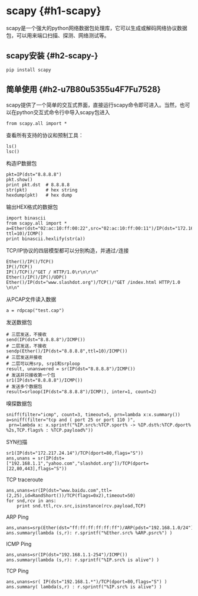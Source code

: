 # scapy {#h1-scapy}

scapy是一个强大的python网络数据包处理库，它可以生成或解码网络协议数据包，可以用来端口扫描、探测、网络测试等。

## scapy安装 {#h2-scapy-}

```
pip install scapy
```

## 简单使用 {#h2-u7B80u5355u4F7Fu7528}

scapy提供了一个简单的交互式界面，直接运行scapy命令即可进入。当然，也可以在python交互式命令行中导入scapy包进入

```
from scapy.all import *
```

查看所有支持的协议和预制工具：

```
ls()
lsc()
```

构造IP数据包

```
pkt=IP(dst="8.8.8.8")
pkt.show()
print pkt.dst  # 8.8.8.8
str(pkt)       # hex string
hexdump(pkt)   # hex dump
```

输出HEX格式的数据包

```
import binascii
from scapy.all import *
a=Ether(dst="02:ac:10:ff:00:22",src="02:ac:10:ff:00:11")/IP(dst="172.16.255.22",src="172.16.255.11", ttl=10)/ICMP()
print binascii.hexlify(str(a))
```

TCP/IP协议的四层模型都可以分别构造，并通过`/`连接

```
Ether()/IP()/TCP()
IP()/TCP()
IP()/TCP()/"GET / HTTP/1.0\r\n\r\n"
Ether()/IP()/IP()/UDP()
Ether()/IP(dst="www.slashdot.org")/TCP()/"GET /index.html HTTP/1.0 \n\n"
```

从PCAP文件读入数据

```
a = rdpcap("test.cap")
```

发送数据包

```
# 三层发送，不接收
send(IP(dst="8.8.8.8")/ICMP())  
# 二层发送，不接收
sendp(Ether()/IP(dst="8.8.8.8",ttl=10)/ICMP())
# 三层发送并接收
# 二层可以用srp, srp1和srploop 
result, unanswered = sr(IP(dst="8.8.8.8")/ICMP())
# 发送并只接收第一个包
sr1(IP(dst="8.8.8.8")/ICMP())
# 发送多个数据包
result=srloop(IP(dst="8.8.8.8")/ICMP(), inter=1, count=2)
```

嗅探数据包

```
sniff(filter="icmp", count=3, timeout=5, prn=lambda x:x.summary())
a=sniff(filter="tcp and ( port 25 or port 110 )",
 prn=lambda x: x.sprintf("%IP.src%:%TCP.sport% -> %IP.dst%:%TCP.dport%  %2s,TCP.flags% : %TCP.payload%"))
```

SYN扫描

```
sr1(IP(dst="172.217.24.14")/TCP(dport=80,flags="S"))
ans,unans = sr(IP(dst=["192.168.1.1","yahoo.com","slashdot.org"])/TCP(dport=[22,80,443],flags="S"))
```

TCP traceroute

```
ans,unans=sr(IP(dst="www.baidu.com",ttl=(2,25),id=RandShort())/TCP(flags=0x2),timeout=50) 
for snd,rcv in ans: 
    print snd.ttl,rcv.src,isinstance(rcv.payload,TCP)
```

ARP Ping

```
ans,unans=srp(Ether(dst="ff:ff:ff:ff:ff:ff")/ARP(pdst="192.168.1.0/24"),timeout=2)
ans.summary(lambda (s,r): r.sprintf("%Ether.src% %ARP.psrc%") )
```

ICMP Ping

```
ans,unans=sr(IP(dst="192.168.1.1-254")/ICMP())
ans.summary(lambda (s,r): r.sprintf("%IP.src% is alive") )
```

TCP Ping

```
ans,unans=sr( IP(dst="192.168.1.*")/TCP(dport=80,flags="S") )
ans.summary( lambda(s,r) : r.sprintf("%IP.src% is alive") )
```



